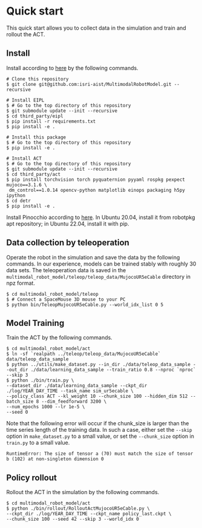 # Quick start
This quick start allows you to collect data in the simulation and train and rollout the ACT.

## Install
Install according to [here](../multimodal_robot_model/act/README.md#Install) by the following commands.
```console
# Clone this repository
$ git clone git@github.com:isri-aist/MultimodalRobotModel.git --recursive

# Install EIPL
$ # Go to the top directory of this repository
$ git submodule update --init --recursive
$ cd third_party/eipl
$ pip install -r requirements.txt
$ pip install -e .

# Install this package
$ # Go to the top directory of this repository
$ pip install -e .

# Install ACT
$ # Go to the top directory of this repository
$ git submodule update --init --recursive
$ cd third_party/act
$ pip install torchvision torch pyquaternion pyyaml rospkg pexpect mujoco==3.1.6 \
 dm_control==1.0.14 opencv-python matplotlib einops packaging h5py ipython
$ cd detr
$ pip install -e .
```

Install Pinocchio according to [here](https://stack-of-tasks.github.io/pinocchio/download.html#Install_4).
In Ubuntu 20.04, install it from robotpkg apt repository; in Ubuntu 22.04, install it with pip.

## Data collection by teleoperation
Operate the robot in the simulation and save the data by the following commands.
In our experience, models can be trained stably with roughly 30 data sets.
The teleoperation data is saved in the `multimodal_robot_model/teleop/teleop_data/MujocoUR5eCable` directory in npz format.
```console
$ cd multimodal_robot_model/teleop
$ # Connect a SpaceMouse 3D mouse to your PC
$ python bin/TeleopMujocoUR5eCable.py --world_idx_list 0 5
```

## Model Training
Train the ACT by the following commands.
```console
$ cd multimodal_robot_model/act
$ ln -sf `realpath ../teleop/teleop_data/MujocoUR5eCable` data/teleop_data_sample
$ python ../utils/make_dataset.py --in_dir ./data/teleop_data_sample --out_dir ./data/learning_data_sample --train_ratio 0.8 --nproc `nproc` --skip 3
$ python ./bin/train.py \
--dataset_dir ./data/learning_data_sample --ckpt_dir ./log/YEAR_DAY_TIME --task_name sim_ur5ecable \
--policy_class ACT --kl_weight 10 --chunk_size 100 --hidden_dim 512 --batch_size 8 --dim_feedforward 3200 \
--num_epochs 1000 --lr 1e-5 \
--seed 0
```
Note that the following error will occur if the chunk_size is larger than the time series length of the training data.
In such a case, either set the `--skip` option in `make_dataset.py` to a small value, or set the `--chunk_size` option in `train.py` to a small value.
```console
RuntimeError: The size of tensor a (70) must match the size of tensor b (102) at non-singleton dimension 0
```

## Policy rollout
Rollout the ACT in the simulation by the following commands.
```console
$ cd multimodal_robot_model/act
$ python ./bin/rollout/RolloutActMujocoUR5eCable.py \
--ckpt_dir ./log/YEAR_DAY_TIME --ckpt_name policy_last.ckpt \
--chunk_size 100 --seed 42 --skip 3 --world_idx 0
```
